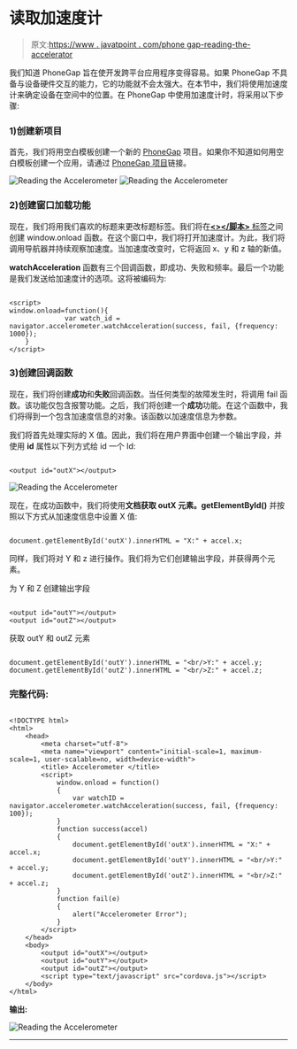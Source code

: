 # 读取加速度计

> 原文:[https://www . javatpoint . com/phone gap-reading-the-accelerator](https://www.javatpoint.com/phonegap-reading-the-accelerometer)

我们知道 PhoneGap 旨在使开发跨平台应用程序变得容易。如果 PhoneGap 不具备与设备硬件交互的能力，它的功能就不会太强大。在本节中，我们将使用加速度计来确定设备在空间中的位置。在 PhoneGap 中使用加速度计时，将采用以下步骤:

### 1)创建新项目

首先，我们将用空白模板创建一个新的 [PhoneGap](https://www.javatpoint.com/phonegap) 项目。如果你不知道如何用空白模板创建一个应用，请通过 [PhoneGap 项目](https://www.javatpoint.com/creating-a-new-phonegap-project)链接。

![Reading the Accelerometer](../Images/132cdcef88a2cad491e4b7c2100ce57a.png)
![Reading the Accelerometer](../Images/44f249043d20790752d1af92ac4bffe0.png)

### 2)创建窗口加载功能

现在，我们将用我们喜欢的标题来更改标题标签。我们将在[**<></脚本>** 标签](https://www.javatpoint.com/html-script-tag)之间创建 window.onload 函数。在这个窗口中，我们将打开加速度计。为此，我们将调用导航器并持续观察加速度。当加速度改变时，它将返回 x、y 和 z 轴的新值。

**watchAcceleration** 函数有三个回调函数，即成功、失败和频率。最后一个功能是我们发送给加速度计的选项。这将被编码为:

```

<script>
window.onload=function(){
              var watch_id = navigator.accelerometer.watchAcceleration(success, fail, {frequency: 1000});
 	}
</script>

```

### 3)创建回调函数

现在，我们将创建**成功**和**失败**回调函数。当任何类型的故障发生时，将调用 fail 函数。该功能仅包含报警功能。之后，我们将创建一个**成功**功能。在这个函数中，我们将得到一个包含加速度信息的对象。该函数以加速度信息为参数。

我们将首先处理实际的 X 值。因此，我们将在用户界面中创建一个输出字段，并使用 **id** 属性以下列方式给 id 一个 Id:

```

<output id="outX"></output>

```

![Reading the Accelerometer](../Images/765830a9496a38694dc195af792066fc.png)

现在，在成功函数中，我们将使用**文档获取 **outX** 元素。getElementById()** 并按照以下方式从加速度信息中设置 X 值:

```

document.getElementById('outX').innerHTML = "X:" + accel.x;

```

同样，我们将对 Y 和 z 进行操作。我们将为它们创建输出字段，并获得两个元素。

为 Y 和 Z 创建输出字段

```

<output id="outY"></output>
<output id="outZ"></output>

```

获取 outY 和 outZ 元素

```

document.getElementById('outY').innerHTML = "<br/>Y:" + accel.y;
document.getElementById('outZ').innerHTML = "<br/>Z:" + accel.z;

```

### 完整代码:

```

<!DOCTYPE html>
<html>
    <head>
        <meta charset="utf-8">
        <meta name="viewport" content="initial-scale=1, maximum-scale=1, user-scalable=no, width=device-width">
        <title> Accelerometer </title>
        <script>
            window.onload = function()
            {
                var watchID = navigator.accelerometer.watchAcceleration(success, fail, {frequency: 100});   
            }            
            function success(accel)
            {   
                document.getElementById('outX').innerHTML = "X:" + accel.x;
                document.getElementById('outY').innerHTML = "<br/>Y:" + accel.y;
                document.getElementById('outZ').innerHTML = "<br/>Z:" + accel.z;
            }
            function fail(e)
            {
                alert("Accelerometer Error");
            }
        </script>
    </head>
    <body>
        <output id="outX"></output>
        <output id="outY"></output>
        <output id="outZ"></output>
        <script type="text/javascript" src="cordova.js"></script>
    </body>
</html>

```

**输出:**

![Reading the Accelerometer](../Images/3820299195d3405761dae28e34a183ea.png)

* * *